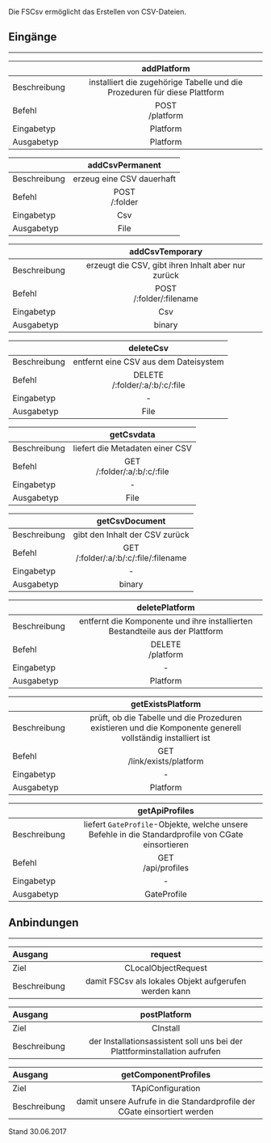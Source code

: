 Die FSCsv ermöglicht das Erstellen von CSV-Dateien.

## Eingänge
---------------

||addPlatform|
| :----------- |:-----: |
|Beschreibung| installiert die zugehörige Tabelle und die Prozeduren für diese Plattform|
|Befehl| POST<br>/platform|
|Eingabetyp| Platform|
|Ausgabetyp| Platform|

||addCsvPermanent|
| :----------- |:-----: |
|Beschreibung| erzeug eine CSV dauerhaft|
|Befehl| POST<br>/:folder|
|Eingabetyp| Csv|
|Ausgabetyp| File|

||addCsvTemporary|
| :----------- |:-----: |
|Beschreibung| erzeugt die CSV, gibt ihren Inhalt aber nur zurück|
|Befehl| POST<br>/:folder/:filename|
|Eingabetyp| Csv|
|Ausgabetyp| binary|

||deleteCsv|
| :----------- |:-----: |
|Beschreibung| entfernt eine CSV aus dem Dateisystem|
|Befehl| DELETE<br>/:folder/:a/:b/:c/:file|
|Eingabetyp| -|
|Ausgabetyp| File|

||getCsvdata|
| :----------- |:-----: |
|Beschreibung| liefert die Metadaten einer CSV|
|Befehl| GET<br>/:folder/:a/:b/:c/:file|
|Eingabetyp| -|
|Ausgabetyp| File|

||getCsvDocument|
| :----------- |:-----: |
|Beschreibung| gibt den Inhalt der CSV zurück|
|Befehl| GET<br>/:folder/:a/:b/:c/:file/:filename|
|Eingabetyp| -|
|Ausgabetyp| binary|

||deletePlatform|
| :----------- |:-----: |
|Beschreibung| entfernt die Komponente und ihre installierten Bestandteile aus der Plattform|
|Befehl| DELETE<br>/platform|
|Eingabetyp| -|
|Ausgabetyp| Platform|

||getExistsPlatform|
| :----------- |:-----: |
|Beschreibung| prüft, ob die Tabelle und die Prozeduren existieren und die Komponente generell vollständig installiert ist|
|Befehl| GET<br>/link/exists/platform|
|Eingabetyp| -|
|Ausgabetyp| Platform|

||getApiProfiles|
| :----------- |:-----: |
|Beschreibung| liefert `GateProfile`-Objekte, welche unsere Befehle in die Standardprofile von CGate einsortieren|
|Befehl| GET<br>/api/profiles|
|Eingabetyp| -|
|Ausgabetyp| GateProfile|


## Anbindungen
---------------

|Ausgang|request|
| :----------- |:-----: |
|Ziel| CLocalObjectRequest|
|Beschreibung| damit FSCsv als lokales Objekt aufgerufen werden kann|

|Ausgang|postPlatform|
| :----------- |:-----: |
|Ziel| CInstall|
|Beschreibung| der Installationsassistent soll uns bei der Plattforminstallation aufrufen|

|Ausgang|getComponentProfiles|
| :----------- |:-----: |
|Ziel| TApiConfiguration|
|Beschreibung| damit unsere Aufrufe in die Standardprofile der CGate einsortiert werden|


Stand 30.06.2017
